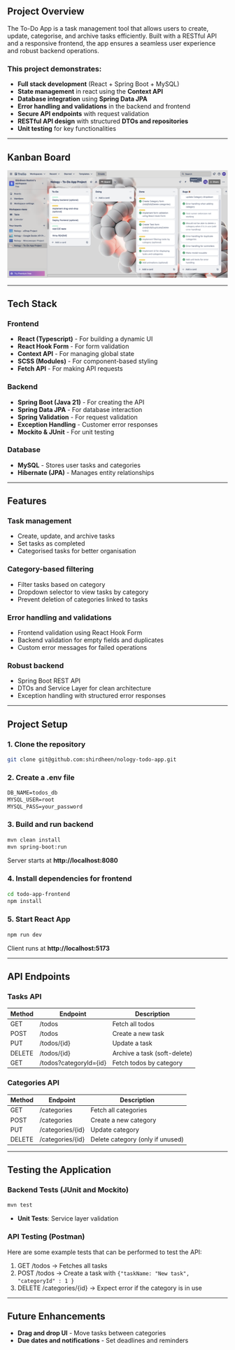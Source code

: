 ## Project Overview

The To-Do App is a task management tool that allows users to create, update, categorise, and archive tasks efficiently. Built with a RESTful API and a responsive frontend, the app ensures a seamless user experience and robust backend operations.

### This project demonstrates:

- **Full stack development** (React + Spring Boot + MySQL)
- **State management** in react using the **Context API**
- **Database integration** using **Spring Data JPA**
- **Error handling and validations** in the backend and frontend
- **Secure API endpoints** with request validation
- **RESTful API design** with structured **DTOs and repositories**
- **Unit testing** for key functionalities

---

## Kanban Board

![Kanban board](./images/2025-03-12%20-%2014_49_26%20-%20Nology%20-%20To-Do%20App%20Project%20_%20Trello.png)

---

## Tech Stack

### Frontend

- **React (Typescript)** - For building a dynamic UI
- **React Hook Form** - For form validation
- **Context API** - For managing global state
- **SCSS (Modules)** - For component-based styling
- **Fetch API** - For making API requests

### Backend

- **Spring Boot (Java 21)** - For creating the API
- **Spring Data JPA** - For database interaction
- **Spring Validation** - For request validation
- **Exception Handling** - Customer error responses
- **Mockito & JUnit** - For unit testing

### Database

- **MySQL** - Stores user tasks and categories
- **Hibernate (JPA)** - Manages entity relationships

---

## Features

### Task management

- Create, update, and archive tasks
- Set tasks as completed
- Categorised tasks for better organisation

### Category-based filtering

- Filter tasks based on category
- Dropdown selector to view tasks by category
- Prevent deletion of categories linked to tasks

### Error handling and validations

- Frontend validation using React Hook Form
- Backend validation for empty fields and duplicates
- Custom error messages for failed operations

### Robust backend

- Spring Boot REST API
- DTOs and Service Layer for clean architecture
- Exception handling with structured error responses

---

## Project Setup

### 1. Clone the repository

```bash
git clone git@github.com:shirdheen/nology-todo-app.git
```

### 2. Create a .env file

```properties
DB_NAME=todos_db
MYSQL_USER=root
MYSQL_PASS=your_password
```

### 3. Build and run backend

```bash
mvn clean install
mvn spring-boot:run
```

Server starts at **http://localhost:8080**

### 4. Install dependencies for frontend

```bash
cd todo-app-frontend
npm install
```

### 5. Start React App

```bash
npm run dev
```

Client runs at **http://localhost:5173**

---

## API Endpoints

### Tasks API

| **Method** | **Endpoint**           | **Description**              |
| ---------- | ---------------------- | ---------------------------- |
| GET        | /todos                 | Fetch all todos              |
| POST       | /todos                 | Create a new task            |
| PUT        | /todos/{id}            | Update a task                |
| DELETE     | /todos/{id}            | Archive a task (soft-delete) |
| GET        | /todos?categoryId={id} | Fetch todos by category      |

### Categories API

| **Method** | **Endpoint**     | **Description**                  |
| ---------- | ---------------- | -------------------------------- |
| GET        | /categories      | Fetch all categories             |
| POST       | /categories      | Create a new category            |
| PUT        | /categories/{id} | Update category                  |
| DELETE     | /categories/{id} | Delete category (only if unused) |

---

## Testing the Application

### Backend Tests (JUnit and Mockito)

```bash
mvn test
```

- **Unit Tests**: Service layer validation

### API Testing (Postman)

Here are some example tests that can be performed to test the API:

1. GET /todos → Fetches all tasks
2. POST /todos → Create a task with `{"taskName: "New task", "categoryId" : 1 }`
3. DELETE /categories/{id} → Expect error if the category is in use

---

## Future Enhancements

- **Drag and drop UI** - Move tasks between categories
- **Due dates and notifications** - Set deadlines and reminders
